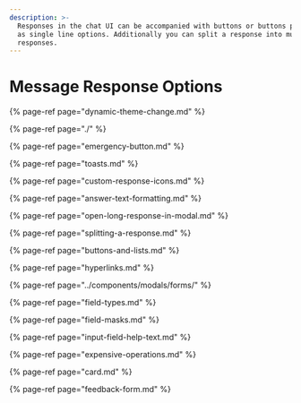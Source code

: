 ```yaml
---
description: >-
  Responses in the chat UI can be accompanied with buttons or buttons presented
  as single line options. Additionally you can split a response into multiple
  responses.
---
```


# Message Response Options

{% page-ref page="dynamic-theme-change.md" %}

{% page-ref page="./" %}

{% page-ref page="emergency-button.md" %}

{% page-ref page="toasts.md" %}

{% page-ref page="custom-response-icons.md" %}

{% page-ref page="answer-text-formatting.md" %}

{% page-ref page="open-long-response-in-modal.md" %}

{% page-ref page="splitting-a-response.md" %}

{% page-ref page="buttons-and-lists.md" %}

{% page-ref page="hyperlinks.md" %}

{% page-ref page="../components/modals/forms/" %}

{% page-ref page="field-types.md" %}

{% page-ref page="field-masks.md" %}

{% page-ref page="input-field-help-text.md" %}

{% page-ref page="expensive-operations.md" %}

{% page-ref page="card.md" %}

{% page-ref page="feedback-form.md" %}

